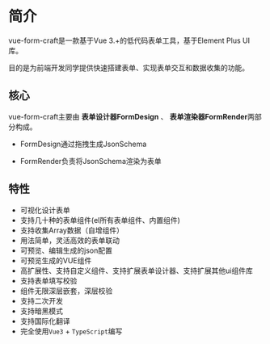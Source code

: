 <script setup>
import StarAlert from '../demo/StarAlert.vue'
</script>

# 简介

vue-form-craft是一款基于Vue 3.+的低代码表单工具，基于Element Plus UI库。

目的是为前端开发同学提供快速搭建表单、实现表单交互和数据收集的功能。

<StarAlert/>

## 核心

vue-form-craft主要由 **表单设计器FormDesign** 、 **表单渲染器FormRender**两部分构成。

- FormDesign通过拖拽生成JsonSchema

- FormRender负责将JsonSchema渲染为表单

## 特性

- 可视化设计表单
- 支持几十种的表单组件(el所有表单组件、内置组件)
- 支持收集Array数据（自增组件）
- 用法简单，灵活高效的表单联动
- 可预览、编辑生成的json配置
- 可预览生成的VUE组件
- 高扩展性、支持自定义组件、支持扩展表单设计器、支持扩展其他ui组件库
- 支持表单填写校验
- 组件无限深层嵌套，深层校验
- 支持二次开发
- 支持暗黑模式
- 支持国际化翻译
- 完全使用`Vue3` + `TypeScript`编写